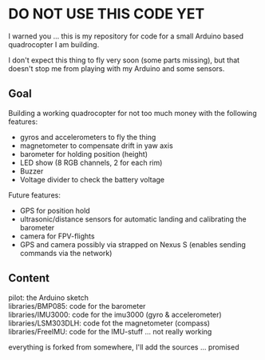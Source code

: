 DO NOT USE THIS CODE YET
========================

I warned you ... this is my repository for code
for a small Arduino based quadrocopter I am building.

I don't expect this thing to fly very soon (some parts missing), but
that doesn't stop me from playing with my Arduino and some sensors.

Goal
----

Building a working quadrocopter for not too much money with the following features:
*   gyros and accelerometers to fly the thing
*   magnetometer to compensate drift in yaw axis
*   barometer for holding position (height)
*   LED show (8 RGB channels, 2 for each rim)
*   Buzzer
*   Voltage divider to check the battery voltage

Future features:
*  GPS for position hold
*  ultrasonic/distance sensors for automatic landing and calibrating the barometer
*  camera for FPV-flights
*  GPS and camera possibly via strapped on Nexus S (enables sending commands via the network)

Content
-------
pilot: the Arduino sketch  
libraries/BMP085: code for the barometer  
libraries/IMU3000: code for the imu3000 (gyro & accelerometer)  
libraries/LSM303DLH: code fot the magnetometer (compass)  
libraries/FreeIMU: code for the IMU-stuff ... not really working  

everything is forked from somewhere, I'll add the sources ... promised